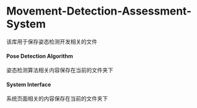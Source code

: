 # Movement-Detection-Assessment-System

该库用于保存姿态检测开发相关的文件



#### Pose Detection Algorithm

姿态检测算法相关内容保存在当前的文件夹下

#### System Interface

系统页面相关的内容保存在当前的文件夹下
